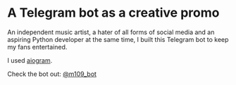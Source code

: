 # A Telegram bot as a creative promo

An independent music artist, a hater of all forms of social media and an aspiring Python developer at the same time, I built this Telegram bot to keep my fans entertained.

I used [aiogram](https://aiogram.dev/).

Check the bot out: [@m109_bot](www.t.me/m109_bot)

